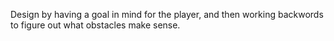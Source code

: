 Design by having a goal in mind for the player, and then working backwords to figure out what obstacles make sense.